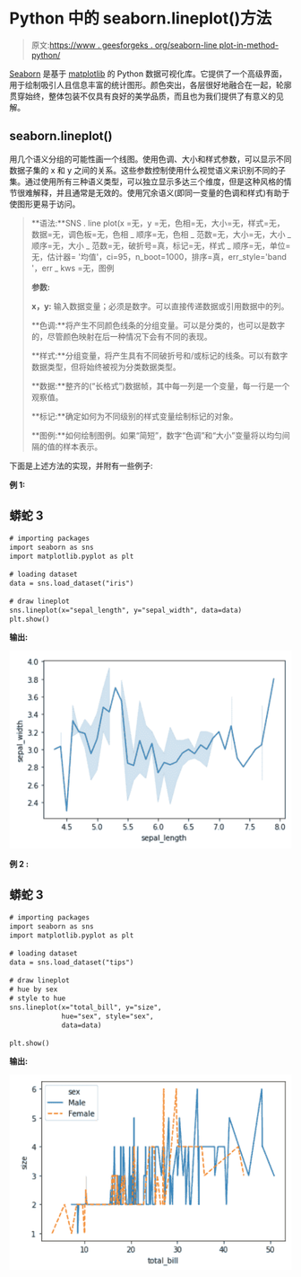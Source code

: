 # Python 中的 seaborn.lineplot()方法

> 原文:[https://www . geesforgeks . org/seaborn-line plot-in-method-python/](https://www.geeksforgeeks.org/seaborn-lineplot-method-in-python/)

[Seaborn](https://www.geeksforgeeks.org/plotting-graph-using-seaborn-python/) 是基于 [matplotlib](https://www.geeksforgeeks.org/python-introduction-matplotlib/) 的 Python 数据可视化库。它提供了一个高级界面，用于绘制吸引人且信息丰富的统计图形。颜色突出，各层很好地融合在一起，轮廓贯穿始终，整体包装不仅具有良好的美学品质，而且也为我们提供了有意义的见解。

## seaborn.lineplot()

用几个语义分组的可能性画一个线图。使用色调、大小和样式参数，可以显示不同数据子集的 x 和 y 之间的关系。这些参数控制使用什么视觉语义来识别不同的子集。通过使用所有三种语义类型，可以独立显示多达三个维度，但是这种风格的情节很难解释，并且通常是无效的。使用冗余语义(即同一变量的色调和样式)有助于使图形更易于访问。

> **语法:**SNS . line plot(x =无，y =无，色相=无，大小=无，样式=无，数据=无，调色板=无，色相 _ 顺序=无，色相 _ 范数=无，大小=无，大小 _ 顺序=无，大小 _ 范数=无，破折号=真，标记=无，样式 _ 顺序=无，单位=无，估计器= '均值'，ci=95，n_boot=1000，排序=真，err_style='band '，err _ kws =无，图例
> 
> **参数:**
> 
> **x，y:** 输入数据变量；必须是数字。可以直接传递数据或引用数据中的列。
> 
> **色调:**将产生不同颜色线条的分组变量。可以是分类的，也可以是数字的，尽管颜色映射在后一种情况下会有不同的表现。
> 
> **样式:**分组变量，将产生具有不同破折号和/或标记的线条。可以有数字数据类型，但将始终被视为分类数据类型。
> 
> **数据:**整齐的(“长格式”)数据帧，其中每一列是一个变量，每一行是一个观察值。
> 
> **标记:**确定如何为不同级别的样式变量绘制标记的对象。
> 
> **图例:**如何绘制图例。如果“简短”，数字“色调”和“大小”变量将以均匀间隔的值的样本表示。

下面是上述方法的实现，并附有一些例子:

**例 1:**

## 蟒蛇 3

```
# importing packages
import seaborn as sns
import matplotlib.pyplot as plt

# loading dataset
data = sns.load_dataset("iris")

# draw lineplot
sns.lineplot(x="sepal_length", y="sepal_width", data=data)
plt.show()
```

**输出:**

![](img/2192e4991e2461b65b5f5f44459d21ca.png)

**例 2 :**

## 蟒蛇 3

```
# importing packages
import seaborn as sns
import matplotlib.pyplot as plt

# loading dataset
data = sns.load_dataset("tips")

# draw lineplot
# hue by sex
# style to hue
sns.lineplot(x="total_bill", y="size",
             hue="sex", style="sex",
             data=data)

plt.show()
```

**输出:**

![](img/ba58919114d024e259025f041807b6b9.png)